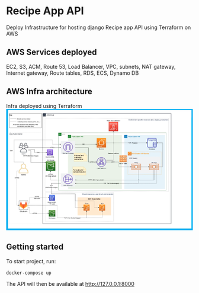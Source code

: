 # Recipe App API

Deploy Infrastructure for hosting django Recipe app API using Terraform on AWS

## AWS Services deployed
EC2, S3, ACM, Route 53, Load Balancer, VPC, subnets, NAT gateway, Internet gateway, Route tables, RDS, ECS, Dynamo DB

## AWS Infra architecture
Infra deployed using Terraform
![alt text](./deploy/aws_recipe_app_arch.png?raw=true "AWS Arch")

## Getting started

To start project, run:

```
docker-compose up
```

The API will then be available at http://127.0.0.1:8000
